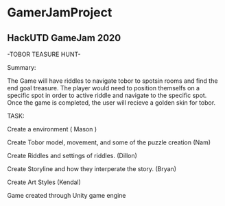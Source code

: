 # GamerJamProject
HackUTD GameJam 2020
-

-TOBOR TEASURE HUNT-

Summary:

The Game will have riddles to navigate tobor to spotsin rooms and find the end goal treasure. The player would need to position themselfs on a specific spot in order to active riddle and navigate to the specific spot. Once the game is completed, the user will recieve a golden skin for tobor.

TASK:

Create a environment ( Mason )

Create Tobor model, movement, and some of the puzzle creation (Nam)

Create Riddles and settings of riddles. (Dillon)

Create Storyline and how they interperate the story. (Bryan)

Create Art Styles (Kendal)

Game created through Unity game engine 


